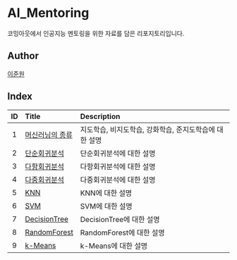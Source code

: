 # AI_Mentoring

코밍아웃에서 인공지능 멘토링을 위한 자료를 담은 리포지토리입니다.

## Author

[이준원](https://github.com/cpprhtn)

## Index

|ID|Title|Description|
|:---:|:---|:---|
|1|[머신러닝의 종류](./001/README.md)|지도학습, 비지도학습, 강화학습, 준지도학습에 대한 설명|
|2|[단순회귀분석](./002/Simple_linear_regression.ipynb)|단순회귀분석에 대한 설명|
|3|[다항회귀분석](./003/Polynomial_regression.ipynb)|다항회귀분석에 대한 설명|
|4|[다중회귀분석](./004/multivariate_regression.ipynb)|다중회귀분석에 대한 설명|
|5|[KNN](./005/knn_classification.ipynb)|KNN에 대한 설명|
|6|[SVM](./006/svm_classification.ipynb)|SVM에 대한 설명|
|7|[DecisionTree](./007/decision_tree.ipynb)|DecisionTree에 대한 설명|
|8|[RandomForest](./007/random_forest.ipynb)|RandomForest에 대한 설명|
|9|[k-Means](./007/k_Means.ipynb)|k-Means에 대한 설명|